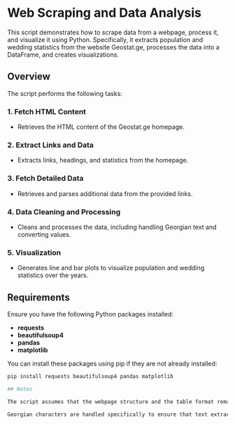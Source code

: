 # Web Scraping and Data Analysis

This script demonstrates how to scrape data from a webpage, process it, and visualize it using Python. Specifically, it extracts population and wedding statistics from the website Geostat.ge, processes the data into a DataFrame, and creates visualizations.

## Overview

The script performs the following tasks:

### 1. Fetch HTML Content
- Retrieves the HTML content of the Geostat.ge homepage.

### 2. Extract Links and Data
- Extracts links, headings, and statistics from the homepage.

### 3. Fetch Detailed Data
- Retrieves and parses additional data from the provided links.

### 4. Data Cleaning and Processing
- Cleans and processes the data, including handling Georgian text and converting values.

### 5. Visualization
- Generates line and bar plots to visualize population and wedding statistics over the years.

## Requirements

Ensure you have the following Python packages installed:
- **requests**
- **beautifulsoup4**
- **pandas**
- **matplotlib**

You can install these packages using pip if they are not already installed:

```bash
pip install requests beautifulsoup4 pandas matplotlib

## Notes

The script assumes that the webpage structure and the table format remain consistent. If the structure changes, adjustments to the parsing logic may be required.

Georgian characters are handled specifically to ensure that text extraction and processing are accurate.
